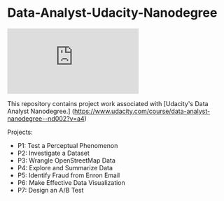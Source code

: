 # Data-Analyst-Udacity-Nanodegree

![alt tag](https://github.com/riched158/Data-Analyst-Udacity-Nanodegree/blob/master/certificate.pdf)

This repository contains project work associated with [Udacity's Data Analyst Nanodegree.] (https://www.udacity.com/course/data-analyst-nanodegree--nd002?v=a4)

Projects:

* P1: Test a Perceptual Phenomenon
* P2: Investigate a Dataset
* P3: Wrangle OpenStreetMap Data
* P4: Explore and Summarize Data
* P5: Identify Fraud from Enron Email
* P6: Make Effective Data Visualization
* P7: Design an A/B Test
